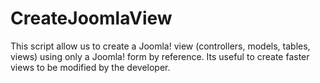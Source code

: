CreateJoomlaView
===========

This script allow us to create a Joomla! view (controllers, models, tables, views) 
using only a Joomla! form by reference. Its useful to create faster views to be modified
by the developer.
